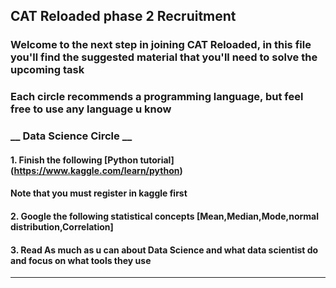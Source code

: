 ## CAT Reloaded phase 2 Recruitment
### Welcome to the next step in joining CAT Reloaded, in this file you'll find the suggested material that you'll need to solve the upcoming task
### Each circle recommends a programming language, but feel free to use any language u know

### __ Data Science Circle __
#### 1. Finish the following [Python tutorial] (https://www.kaggle.com/learn/python)
#### Note that you **must register in kaggle first**
#### 2. Google the following statistical concepts [Mean,Median,Mode,normal distribution,Correlation]
#### 3. Read As much as u can about Data Science and what data scientist do and **focus** on what tools they use
__________________________________________________________________________________________________________________________________________
